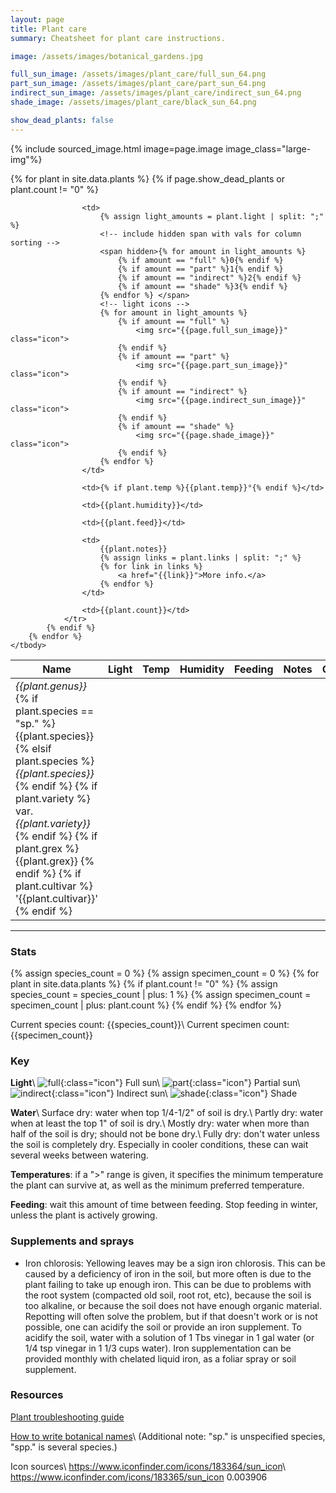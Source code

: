 ```yaml
---
layout: page
title: Plant care
summary: Cheatsheet for plant care instructions.

image: /assets/images/botanical_gardens.jpg

full_sun_image: /assets/images/plant_care/full_sun_64.png
part_sun_image: /assets/images/plant_care/part_sun_64.png
indirect_sun_image: /assets/images/plant_care/indirect_sun_64.png
shade_image: /assets/images/plant_care/black_sun_64.png

show_dead_plants: false
---
```


<link rel="stylesheet" type="text/css" href="https://cdn.datatables.net/v/dt/dt-1.10.20/datatables.min.css"/>
 
<script src="https://code.jquery.com/jquery-3.4.1.min.js" integrity="sha256-CSXorXvZcTkaix6Yvo6HppcZGetbYMGWSFlBw8HfCJo=" crossorigin="anonymous"></script>
<script type="text/javascript" src="https://cdn.datatables.net/v/dt/dt-1.10.20/datatables.min.js"></script>
<script>$(document).ready(function() {
    $('#plants').DataTable({
        "paging": false
    });
} );</script>

{% include sourced_image.html image=page.image image_class="large-img"%}

<table id="plants" class="display">
    <thead>
        <tr>
            <th>Name</th>
            <th>Light</th>
            <th>Temp</th>
            <th>Humidity</th>
            <th>Feeding</th>
            <th>Notes</th>
            <th>Count</th>
        </tr>
    </thead>
    <tbody>
        {% for plant in site.data.plants %}
           {% if page.show_dead_plants or plant.count != "0" %}
                <tr>
                    <td>
                        <i>{{plant.genus}}</i>
                        {% if plant.species == "sp." %}
                            {{plant.species}}
                        {% elsif plant.species %}
                            <i>{{plant.species}}</i>
                        {% endif %}
                        {% if plant.variety %}
                            var. <i>{{plant.variety}}</i>
                        {% endif %}
                        {% if plant.grex %}
                            {{plant.grex}}
                        {% endif %}
                        {% if plant.cultivar %}
                            '{{plant.cultivar}}'
                        {% endif %}
                    </td>

                    <td>
                        {% assign light_amounts = plant.light | split: ";" %}
                        <!-- include hidden span with vals for column sorting -->
                        <span hidden>{% for amount in light_amounts %}
                            {% if amount == "full" %}0{% endif %}
                            {% if amount == "part" %}1{% endif %}
                            {% if amount == "indirect" %}2{% endif %}
                            {% if amount == "shade" %}3{% endif %}
                        {% endfor %} </span>
                        <!-- light icons -->
                        {% for amount in light_amounts %}
                            {% if amount == "full" %}
                                <img src="{{page.full_sun_image}}" class="icon">
                            {% endif %}
                            {% if amount == "part" %}
                                <img src="{{page.part_sun_image}}" class="icon">
                            {% endif %}
                            {% if amount == "indirect" %}
                                <img src="{{page.indirect_sun_image}}" class="icon">
                            {% endif %}
                            {% if amount == "shade" %}
                                <img src="{{page.shade_image}}" class="icon">
                            {% endif %}
                        {% endfor %}
                    </td>

                    <td>{% if plant.temp %}{{plant.temp}}°{% endif %}</td>

                    <td>{{plant.humidity}}</td>

                    <td>{{plant.feed}}</td>

                    <td>
                        {{plant.notes}}
                        {% assign links = plant.links | split: ";" %}
                        {% for link in links %}
                            <a href="{{link}}">More info.</a>
                        {% endfor %}
                    </td>

                    <td>{{plant.count}}</td>
                </tr>
            {% endif %}
        {% endfor %}
    </tbody>
</table>

***

### Stats

{% assign species_count = 0 %}
{% assign specimen_count = 0 %}
{% for plant in site.data.plants %}
    {% if plant.count != "0" %}
        {% assign species_count = species_count | plus: 1 %}
        {% assign specimen_count = specimen_count | plus: plant.count %}
    {% endif %}
{% endfor %}

Current species count: {{species_count}}\\
Current specimen count: {{specimen_count}}

### Key

**Light**\\
![full]({{page.full_sun_image}}){:class="icon"} Full sun\\
![part]({{page.part_sun_image}}){:class="icon"} Partial sun\\
![indirect]({{page.indirect_sun_image}}){:class="icon"} Indirect sun\\
![shade]({{page.shade_image}}){:class="icon"} Shade

**Water**\\
Surface dry: water when top 1/4-1/2" of soil is dry.\\
Partly dry: water when at least the top 1" of soil is dry.\\
Mostly dry: water when more than half of the soil is dry; should not be bone dry.\\
Fully dry: don't water unless the soil is completely dry. Especially in cooler conditions, these can wait several weeks between watering.

**Temperatures**: if a ">" range is given, it specifies the minimum temperature the plant can survive at, as well as the minimum preferred temperature.

**Feeding**: wait this amount of time between feeding. Stop feeding in winter, unless the plant is actively growing.

### Supplements and sprays

* Iron chlorosis: Yellowing leaves may be a sign iron chlorosis. This can be caused by a deficiency of iron in the soil, but more often is due to the plant failing to take up enough iron. This can be due to problems with the root system (compacted old soil, root rot, etc), because the soil is too alkaline, or because the soil does not have enough organic material. Repotting will often solve the problem, but if that doesn't work or is not possible, one can acidify the soil or provide an iron supplement. To acidify the soil, water with a solution of 1 Tbs vinegar in 1 gal water (or 1/4 tsp vinegar in 1 1/3 cups water). Iron supplementation can be provided monthly with chelated liquid iron, as a foliar spray or soil supplement.

### Resources

[Plant troubleshooting guide](http://greenhouse.kenyon.edu/troubleshooting.htm)

[How to write botanical names](http://libanswers.nybg.org/faq/223266)\\
(Additional note: "sp." is unspecified species, "spp." is several species.)

Icon sources\\
<https://www.iconfinder.com/icons/183364/sun_icon>\\
<https://www.iconfinder.com/icons/183365/sun_icon>
0.003906
